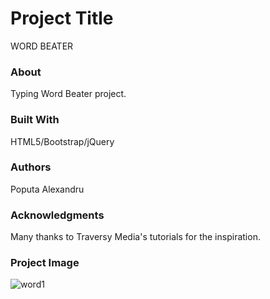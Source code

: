 # Project Title
WORD BEATER

### About
Typing Word Beater project.

### Built With
HTML5/Bootstrap/jQuery

### Authors
Poputa Alexandru

### Acknowledgments
Many thanks to Traversy Media's tutorials for the inspiration.

### Project Image

![word1](https://user-images.githubusercontent.com/33935806/51056745-52f89a00-15ec-11e9-9ad9-778f122eef02.png)


